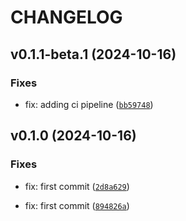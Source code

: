 # CHANGELOG


## v0.1.1-beta.1 (2024-10-16)

### Fixes

* fix: adding ci pipeline ([`bb59748`](https://github.com/credible-techlabs/auth-service/commit/bb5974866cf7bc8701e672386d002e4f7ceef327))


## v0.1.0 (2024-10-16)

### Fixes

* fix: first commit ([`2d8a629`](https://github.com/credible-techlabs/auth-service/commit/2d8a629cfaa05af3b9984957b24cfeb514f45682))

* fix: first commit ([`894826a`](https://github.com/credible-techlabs/auth-service/commit/894826ad1ca1be680b807a1fc061fbb06ac939a5))
